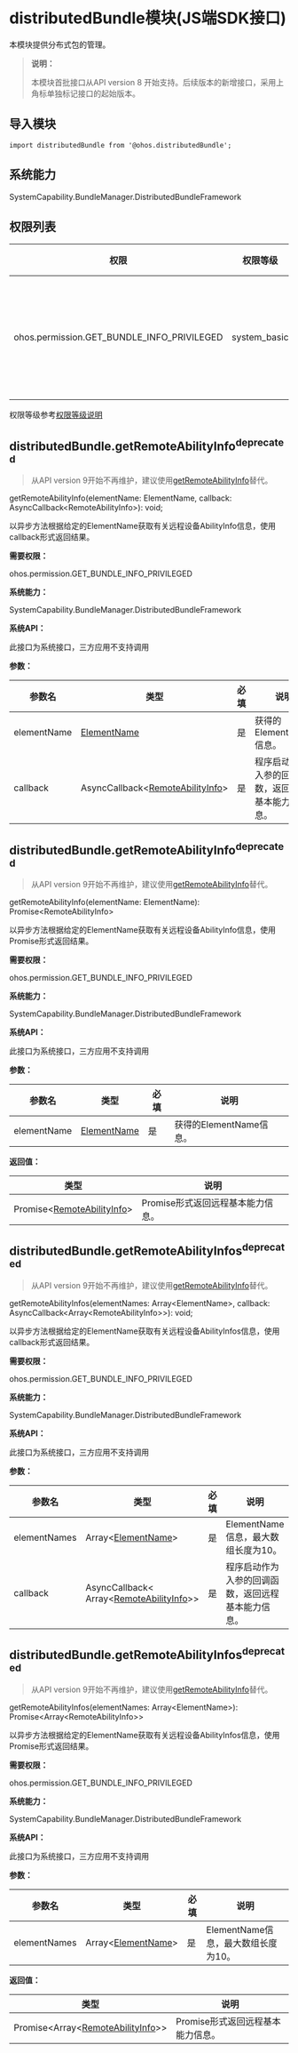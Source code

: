 # distributedBundle模块(JS端SDK接口)

本模块提供分布式包的管理。

> **说明：**
>
> 本模块首批接口从API version 8 开始支持。后续版本的新增接口，采用上角标单独标记接口的起始版本。

## 导入模块

```
import distributedBundle from '@ohos.distributedBundle';
```

## 系统能力

SystemCapability.BundleManager.DistributedBundleFramework

## 权限列表

| 权限                                       | 权限等级     | 描述               |
| ------------------------------------------ | ------------ | ------------------ |
| ohos.permission.GET_BUNDLE_INFO_PRIVILEGED | system_basic | 可查询所有应用信息 |

权限等级参考[权限等级说明](../../security/accesstoken-overview.md#权限等级说明)

## distributedBundle.getRemoteAbilityInfo<sup>deprecated<sup>

> 从API version 9开始不再维护，建议使用[getRemoteAbilityInfo](js-apis-distributedBundle.md)替代。

getRemoteAbilityInfo(elementName: ElementName, callback: AsyncCallback&lt;RemoteAbilityInfo&gt;): void;

以异步方法根据给定的ElementName获取有关远程设备AbilityInfo信息，使用callback形式返回结果。

**需要权限：**

ohos.permission.GET_BUNDLE_INFO_PRIVILEGED

**系统能力：**

SystemCapability.BundleManager.DistributedBundleFramework

**系统API：**

此接口为系统接口，三方应用不支持调用

**参数：**

| 参数名      | 类型                                                         | 必填 | 说明                                               |
| ----------- | ------------------------------------------------------------ | ---- | -------------------------------------------------- |
| elementName | [ElementName](js-apis-bundle-ElementName.md)                 | 是   | 获得的ElementName信息。                            |
| callback    | AsyncCallback<[RemoteAbilityInfo](js-apis-bundle-remoteAbilityInfo.md)> | 是   | 程序启动作为入参的回调函数，返回远程基本能力信息。 |



## distributedBundle.getRemoteAbilityInfo<sup>deprecated<sup>

> 从API version 9开始不再维护，建议使用[getRemoteAbilityInfo](js-apis-distributedBundle.md)替代。

getRemoteAbilityInfo(elementName: ElementName): Promise&lt;RemoteAbilityInfo&gt;

以异步方法根据给定的ElementName获取有关远程设备AbilityInfo信息，使用Promise形式返回结果。

**需要权限：**

ohos.permission.GET_BUNDLE_INFO_PRIVILEGED

**系统能力：**

SystemCapability.BundleManager.DistributedBundleFramework

**系统API：**

此接口为系统接口，三方应用不支持调用

**参数：**

| 参数名      | 类型                                         | 必填 | 说明                    |
| ----------- | -------------------------------------------- | ---- | ----------------------- |
| elementName | [ElementName](js-apis-bundle-ElementName.md) | 是   | 获得的ElementName信息。 |

**返回值：**

| 类型                                                         | 说明                              |
| ------------------------------------------------------------ | --------------------------------- |
| Promise\<[RemoteAbilityInfo](js-apis-bundle-remoteAbilityInfo.md)> | Promise形式返回远程基本能力信息。 |

## distributedBundle.getRemoteAbilityInfos<sup>deprecated<sup>

> 从API version 9开始不再维护，建议使用[getRemoteAbilityInfo](js-apis-distributedBundle.md)替代。

getRemoteAbilityInfos(elementNames: Array&lt;ElementName&gt;, callback: AsyncCallback&lt;Array&lt;RemoteAbilityInfo&gt;&gt;): void;

以异步方法根据给定的ElementName获取有关远程设备AbilityInfos信息，使用callback形式返回结果。

**需要权限：**

ohos.permission.GET_BUNDLE_INFO_PRIVILEGED

**系统能力：**

SystemCapability.BundleManager.DistributedBundleFramework

**系统API：**

此接口为系统接口，三方应用不支持调用

**参数：**

| 参数名       | 类型                                                         | 必填 | 说明                                               |
| ------------ | ------------------------------------------------------------ | ---- | -------------------------------------------------- |
| elementNames | Array<[ElementName](js-apis-bundle-ElementName.md)>          | 是   | ElementName信息，最大数组长度为10。                   |
| callback     | AsyncCallback< Array<[RemoteAbilityInfo](js-apis-bundle-remoteAbilityInfo.md)>> | 是   | 程序启动作为入参的回调函数，返回远程基本能力信息。 |



## distributedBundle.getRemoteAbilityInfos<sup>deprecated<sup>

> 从API version 9开始不再维护，建议使用[getRemoteAbilityInfo](js-apis-distributedBundle.md)替代。

getRemoteAbilityInfos(elementNames: Array&lt;ElementName&gt;): Promise&lt;Array&lt;RemoteAbilityInfo&gt;&gt;

以异步方法根据给定的ElementName获取有关远程设备AbilityInfos信息，使用Promise形式返回结果。

**需要权限：**

ohos.permission.GET_BUNDLE_INFO_PRIVILEGED

**系统能力：**

SystemCapability.BundleManager.DistributedBundleFramework

**系统API：**

此接口为系统接口，三方应用不支持调用

**参数：**

| 参数名      | 类型                                                | 必填 | 说明                  |
| ------------ | --------------------------------------------------- | ---- | ----------------------- |
| elementNames | Array<[ElementName](js-apis-bundle-ElementName.md)> | 是   | ElementName信息，最大数组长度为10。 |

**返回值：**

| 类型                                                         | 说明                              |
| ------------------------------------------------------------ | --------------------------------- |
| Promise\<Array<[RemoteAbilityInfo](js-apis-bundle-remoteAbilityInfo.md)>> | Promise形式返回远程基本能力信息。 |

